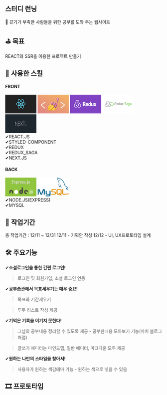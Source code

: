 스터디 런닝
--

📝  끈기가 부족한 사람들을 위한 공부를 도와 주는 웹사이트

⛳  목표
--
REACT와 SSR을 이용한 프로젝트 만들기

🚀 사용한 스킬
--
#### FRONT

<img src = "./sampleImg/react.png" width="100px" height="60px" display = "inline">
<img src = "./sampleImg/styled-component.jpeg" width="100px" display = "inline" height="60px">
<img src = "./sampleImg/redux.jpg" width="100px" height="60px" display = "inline">
<img src = "./sampleImg/redux-saga.jpg" width="100px" height="60px" display = "inline">
<img src = "./sampleImg/next.jpeg" width="100px" height="60px" display = "inline"><br/>
✔REACT.JS<br/>
✔STYLED-COMPONENT<br/>
✔REDUX<br/>
✔REDUX_SAGA<br/>
✔NEXT.JS<br/>

#### BACK<br/>
<img src = "./sampleImg/express.png" width="100px" height="60px"> <img src = "./sampleImg/mysql.png" width="100px" height="60px"><br/>
✔NODE.JS(EXPRESS)<br/>
✔MYSQL<br/>

📆 작업기간
--
총 작업기간 : 12/11 ~ 12/31
12/11 - 기획안 작성
12/12 - UI, UX프로토타입 설계

🛠 주요기능
--
✔<b>소셜로그인을 통한 간편 로그인!</b>
>로그인 및 회원가입, 소셜 로그인 연동

✔<b>공부습관에서 목표세우기는 매우 중요!</b>
>목표와 기간세우기

>투두 리스트 작성 제공

✔<b>기억은 기록을 이기지 못한다!</b>
>그날의 공부내용 정리할 수 있도록 제공 - 공부한내용 모아보기 기능(마치 블로그 처럼)

>글쓰기 에디터는 마인드맵, 일반 에디터, 마크다운 모두 제공

✔<b>원하는 나만의 스타일을 찾아서!</b>
>사용자가 원하는 색감테마 가능 - 원하는 색으로 넣을 수 있음

🎞 프로토타입
--
